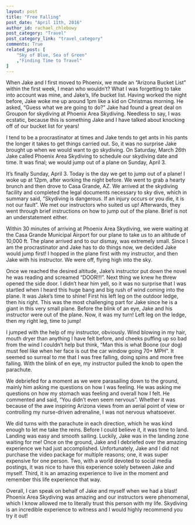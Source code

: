 ```yaml
---
layout: post
title: "Free Falling"
post_date: "April 11th, 2016"
author_id: rachael_chlebowy
post_category: "Travel"
post_category_link: "travel_category"
comments: True
related_post: [
	"Sky of Blue, Sea of Green"
	,"Finding Time to Travel"
]
---
```


<p>
When Jake and I first moved to Phoenix, we made an “Arizona Bucket List” within the first week, I mean who wouldn’t? What I was forgetting to take into account was mine, and Jake’s, life bucket list. <!--endpreview--> Having worked the night before, Jake woke me up around 1pm like a kid on Christmas morning. He asked, “Guess what we are going to do?” Jake had found a great deal on Groupon for skydiving at Phoenix Area Skydiving. Needless to say, I was ecstatic, because this is something Jake and I have talked about knocking off of our bucket list for years!  
</p>
<p>
I tend to be a procrastinator at times and Jake tends to get ants in his pants the longer it takes to get things carried out. So, it was no surprise Jake brought up when we would want to go skydiving. On Saturday, March 26th Jake called Phoenix Area Skydiving to schedule our skydiving date and time. It was final; we would jump out of a plane on Sunday, April 3. 
</p>
<p>
It’s finally Sunday, April 3. Today is the day we get to jump out of a plane! I woke up at 12pm, after working the night before. We went to grab a hearty brunch and then drove to Casa Grande, AZ. We arrived at the skydiving facility and completed the legal documents necessary to sky dive, which in summary said, “Skydiving is dangerous. If an injury occurs or you die, it is not our fault”. We met our instructors who suited us up! Afterwards, they went through brief instructions on how to jump out of the plane. Brief is not an understatement either. 
</p>
<p>
Within 30 minutes of arriving at Phoenix Area Skydiving, we were waiting at the Casa Grande Municipal Airport for our plane to take us to an altitude of 10,000 ft. The plane arrived and to our dismay, was extremely small. Since I am the procrastinator and Jake has to do things now, we decided Jake would jump first! I hopped in the plane first with my instructor, and then Jake with his instructor. We were off, flying high into the sky.
</p>
<p>
Once we reached the desired altitude, Jake’s instructor put down the novel he was reading and screamed “DOOR!!!”. Next thing we knew he threw opened the side door. I didn’t hear him yell, so it was no surprise that I was startled when I heard this huge bang and big rush of wind coming into the plane. It was Jake’s time to shine! First his left leg on the outdoor ledge, then his right. This was the most challenging part for Jake since he is a giant in this very small plane. Before the blink of an eye, Jake and his instructor were out of the plane. Now, it was my turn! Left leg on the ledge, then my right leg, time to jump! 
</p>
<p>
I jumped with the help of my instructor, obviously. Wind blowing in my hair, mouth dryer than anything I have felt before, and cheeks puffing up so bad from the wind I couldn’t help but think, “Man this is what Boone (our dog) must feel like when her face is out the car window going 70+ MPH”. It seemed so surreal to me that I was free falling, doing spins and more free falling. With the blink of en eye, my instructor pulled the knob to open the parachute. 
</p>
<p>
We debriefed for a moment as we were parasailing down to the ground, mainly him asking me questions on how I was feeling. He was asking me questions on how my stomach was feeling and overall how I felt. He commented and said, “You didn’t even seem nervous”. Whether it was because of the awe inspiring Arizona views from an aerial point of view or controlling my nurse-driven adrenaline, I was not nervous whatsoever. 
</p>
<p>
We did turns with the parachute in each direction, which he was kind enough to let me take the reins. Before I could believe it, it was time to land. Landing was easy and smooth sailing.  Luckily, Jake was in the landing zone waiting for me! Once on the ground, Jake and I debriefed over the amazing experience we had just accomplished. Unfortunately, Jake and I did not purchase the video package for multiple reasons; one, it was super expensive for one person. Two, with a world devoted to social media postings, it was nice to have this experience solely between Jake and myself. Third, it is an amazing experience to live in the moment and remember this life experience that way. 
</p>
<p>
Overall, I can speak on behalf of Jake and myself when we had a blast! Phoenix Area Skydiving was amazing and our instructors were phenomenal, which I know allowed me to literally trust this person with my life. Skydiving is an incredible experience to witness and I would highly recommend you try it out!
</p>
